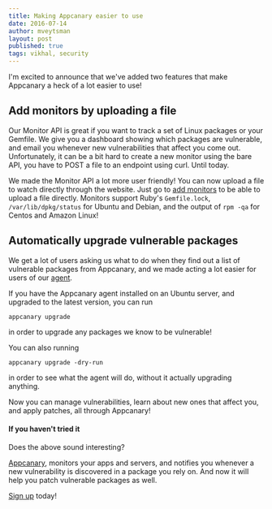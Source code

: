 ```yaml
---
title: Making Appcanary easier to use
date: 2016-07-14
author: mveytsman
layout: post
published: true
tags: vikhal, security
---
```


I'm excited to announce that we've added two features that make Appcanary a heck of a lot easier to use!

## Add monitors by uploading a file

Our Monitor API is great if you want to track a set of Linux packages or your Gemfile. We give you a dashboard showing which packages are vulnerable, and email you whenever new vulnerabilities that affect you come out. Unfortunately, it can be a bit hard to create a new monitor using the bare API, you have to POST a file to an endpoint using curl. Until today.

We made the Monitor API a lot more user friendly! You can now upload a file to watch directly through the website. Just go to [add monitors](https://appcanary.com/monitors/new) to be able to upload a file directly. Monitors support Ruby's `Gemfile.lock`, `/var/lib/dpkg/status` for Ubuntu and Debian, and the output of `rpm -qa` for Centos and Amazon Linux!

## Automatically upgrade vulnerable packages

We get a lot of users asking us what to do when they find out a list of vulnerable packages from Appcanary, and we made acting a lot easier for users of our [agent](https://appcanary.com/servers/new). 

If you have the Appcanary agent installed on an Ubuntu server, and upgraded to the latest version, you can run 

```
appcanary upgrade
```

in order to upgrade any packages we know to be vulnerable!

You can also running

```
appcanary upgrade -dry-run
```

in order to see what the agent will do, without it actually upgrading anything. 

Now you can manage vulnerabilities, learn about new ones that affect you, and apply patches, all through Appcanary!

#### If you haven't tried it

Does the above sound interesting?

[Appcanary](https://appcanary.com/?utm_source=blog&utm_medium=web&utm_campaign=making_easier), monitors your apps and servers, and notifies you whenever a new vulnerability is discovered in a package you rely on. And now it will help you patch vulnerable packages as well.

[Sign up](https://appcanary.com/sign_up?utm_source=blog&utm_medium=web&utm_campaign=making_easier) today!
